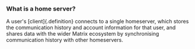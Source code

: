 ### What is a home server?

A user's [client]{.definition} connects to a single homeserver, which stores the communication history and account information for that user, and shares data with the wider Matrix ecosystem by synchronising communication history with other homeservers.